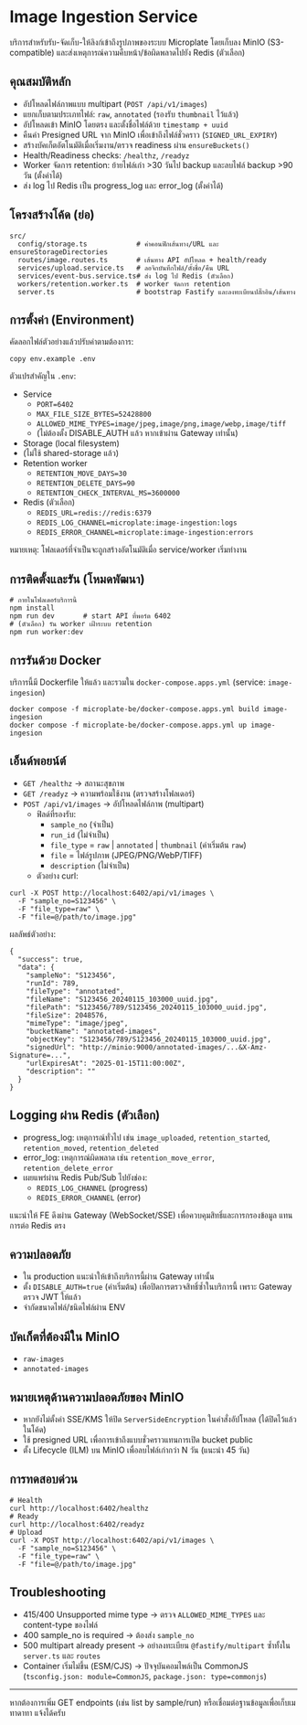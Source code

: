 # Image Ingestion Service

บริการสำหรับรับ-จัดเก็บ-ให้ลิงก์เข้าถึงรูปภาพของระบบ Microplate โดยเก็บลง MinIO (S3-compatible) และส่งเหตุการณ์ความคืบหน้า/ข้อผิดพลาดไปยัง Redis (ตัวเลือก)

## คุณสมบัติหลัก
- อัปโหลดไฟล์ภาพแบบ multipart (`POST /api/v1/images`)
- แยกเก็บตามประเภทไฟล์: `raw`, `annotated` (รองรับ `thumbnail` ไว้แล้ว)
- อัปโหลดเข้า MinIO โดยตรง และตั้งชื่อไฟล์ด้วย `timestamp + uuid`
- คืนค่า Presigned URL จาก MinIO เพื่อเข้าถึงไฟล์ชั่วคราว (`SIGNED_URL_EXPIRY`)
- สร้างบัคเก็ตอัตโนมัติเมื่อเริ่มงาน/ตรวจ readiness ผ่าน `ensureBuckets()`
- Health/Readiness checks: `/healthz`, `/readyz`
- Worker จัดการ retention: ย้ายไฟล์เก่า >30 วันไป backup และลบไฟล์ backup >90 วัน (ตั้งค่าได้)
- ส่ง log ไป Redis เป็น progress_log และ error_log (ตั้งค่าได้)

## โครงสร้างโค้ด (ย่อ)
```
src/
  config/storage.ts            # ค่าคอนฟิกเส้นทาง/URL และ ensureStorageDirectories
  routes/image.routes.ts       # เส้นทาง API อัปโหลด + health/ready
  services/upload.service.ts   # ลอจิกบันทึกไฟล์/ตั้งชื่อ/คืน URL
  services/event-bus.service.ts# ส่ง log ไป Redis (ตัวเลือก)
  workers/retention.worker.ts  # worker จัดการ retention
  server.ts                    # bootstrap Fastify และลงทะเบียนปลั๊กอิน/เส้นทาง
```

## การตั้งค่า (Environment)
คัดลอกไฟล์ตัวอย่างแล้วปรับค่าตามต้องการ:
```
copy env.example .env
```
ตัวแปรสำคัญใน `.env`:
- Service
  - `PORT=6402`
  - `MAX_FILE_SIZE_BYTES=52428800`
  - `ALLOWED_MIME_TYPES=image/jpeg,image/png,image/webp,image/tiff`
  - (ไม่ต้องตั้ง DISABLE_AUTH แล้ว หากเข้าผ่าน Gateway เท่านั้น)
- Storage (local filesystem)
- (ไม่ใช้ shared-storage แล้ว)
- Retention worker
  - `RETENTION_MOVE_DAYS=30`
  - `RETENTION_DELETE_DAYS=90`
  - `RETENTION_CHECK_INTERVAL_MS=3600000`
- Redis (ตัวเลือก)
  - `REDIS_URL=redis://redis:6379`
  - `REDIS_LOG_CHANNEL=microplate:image-ingestion:logs`
  - `REDIS_ERROR_CHANNEL=microplate:image-ingestion:errors`

หมายเหตุ: โฟลเดอร์ที่จำเป็นจะถูกสร้างอัตโนมัติเมื่อ service/worker เริ่มทำงาน

## การติดตั้งและรัน (โหมดพัฒนา)
```
# ภายในโฟลเดอร์บริการนี้
npm install
npm run dev       # start API ที่พอร์ต 6402
# (ตัวเลือก) รัน worker เฝ้าระบบ retention
npm run worker:dev
```

## การรันด้วย Docker
บริการนี้มี Dockerfile ให้แล้ว และรวมใน `docker-compose.apps.yml` (service: `image-ingesion`)
```
docker compose -f microplate-be/docker-compose.apps.yml build image-ingesion
docker compose -f microplate-be/docker-compose.apps.yml up image-ingesion
```

## เอ็นด์พอยน์ต์
- `GET /healthz` → สถานะสุขภาพ
- `GET /readyz` → ความพร้อมใช้งาน (ตรวจสร้างโฟลเดอร์)
- `POST /api/v1/images` → อัปโหลดไฟล์ภาพ (multipart)
  - ฟิลด์ที่รองรับ:
    - `sample_no` (จำเป็น)
    - `run_id` (ไม่จำเป็น)
    - `file_type` = `raw` | `annotated` | `thumbnail` (ค่าเริ่มต้น `raw`)
    - `file` = ไฟล์รูปภาพ (JPEG/PNG/WebP/TIFF)
    - `description` (ไม่จำเป็น)
  - ตัวอย่าง curl:
```
curl -X POST http://localhost:6402/api/v1/images \
  -F "sample_no=S123456" \
  -F "file_type=raw" \
  -F "file=@/path/to/image.jpg"
```
ผลลัพธ์ตัวอย่าง:
```
{
  "success": true,
  "data": {
    "sampleNo": "S123456",
    "runId": 789,
    "fileType": "annotated",
    "fileName": "S123456_20240115_103000_uuid.jpg",
    "filePath": "S123456/789/S123456_20240115_103000_uuid.jpg",
    "fileSize": 2048576,
    "mimeType": "image/jpeg",
    "bucketName": "annotated-images",
    "objectKey": "S123456/789/S123456_20240115_103000_uuid.jpg",
    "signedUrl": "http://minio:9000/annotated-images/...&X-Amz-Signature=...",
    "urlExpiresAt": "2025-01-15T11:00:00Z",
    "description": ""
  }
}
```

## Logging ผ่าน Redis (ตัวเลือก)
- progress_log: เหตุการณ์ทั่วไป เช่น `image_uploaded`, `retention_started`, `retention_moved`, `retention_deleted`
- error_log: เหตุการณ์ผิดพลาด เช่น `retention_move_error`, `retention_delete_error`
- เผยแพร่ผ่าน Redis Pub/Sub ไปยังช่อง:
  - `REDIS_LOG_CHANNEL` (progress)
  - `REDIS_ERROR_CHANNEL` (error)

แนะนำให้ FE ดึงผ่าน Gateway (WebSocket/SSE) เพื่อควบคุมสิทธิ์และการกรองข้อมูล แทนการต่อ Redis ตรง

## ความปลอดภัย
- ใน production แนะนำให้เข้าถึงบริการนี้ผ่าน Gateway เท่านั้น
- ตั้ง `DISABLE_AUTH=true` (ค่าเริ่มต้น) เพื่อปิดการตรวจสิทธิ์ซ้ำในบริการนี้ เพราะ Gateway ตรวจ JWT ให้แล้ว
- จำกัดขนาดไฟล์/ชนิดไฟล์ผ่าน ENV

## บัคเก็ตที่ต้องมีใน MinIO
- `raw-images`
- `annotated-images`

## หมายเหตุด้านความปลอดภัยของ MinIO
- หากยังไม่ตั้งค่า SSE/KMS ให้ปิด `ServerSideEncryption` ในคำสั่งอัปโหลด (ได้ปิดไว้แล้วในโค้ด)
- ใช้ presigned URL เพื่อการเข้าถึงแบบชั่วคราวแทนการเปิด bucket public
- ตั้ง Lifecycle (ILM) บน MinIO เพื่อลบไฟล์เก่ากว่า N วัน (แนะนำ 45 วัน)

## การทดสอบด่วน
```
# Health
curl http://localhost:6402/healthz
# Ready
curl http://localhost:6402/readyz
# Upload
curl -X POST http://localhost:6402/api/v1/images \
  -F "sample_no=S123456" \
  -F "file_type=raw" \
  -F "file=@/path/to/image.jpg"
```

## Troubleshooting
- 415/400 Unsupported mime type → ตรวจ `ALLOWED_MIME_TYPES` และ content-type ของไฟล์
- 400 sample_no is required → ต้องส่ง `sample_no`
- 500 multipart already present → อย่าลงทะเบียน `@fastify/multipart` ซ้ำทั้งใน `server.ts` และ `routes`
- Container เริ่มไม่ขึ้น (ESM/CJS) → ปัจจุบันคอมไพล์เป็น CommonJS (`tsconfig.json: module=CommonJS`, `package.json: type=commonjs`)

---
หากต้องการเพิ่ม GET endpoints (เช่น list by sample/run) หรือเชื่อมต่อฐานข้อมูลเพื่อเก็บเมทาดาทา แจ้งได้ครับ

